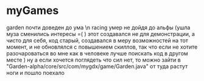 # myGames
garden почти доведен до ума \n
racing умер не дойдя до альфы (ушла муза сменились интересы =( )
этот создавался не для демонстрации, а чисто для себя, код старый, создавался в меру возможностей на тот момент, и не обновлялся с повышением скиллов, так что если не хотите разочароваться во мне как в человеке лучше поискать код в другом месте )
ну а если хочется поглядеть что сил нет, то можно зайти в "Garden-alpha/core/src/com/mygdx/game/Garden.java" от туда растут ноги и пошло поехало
    
